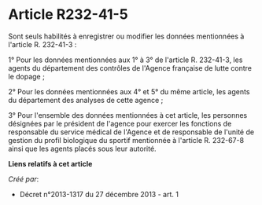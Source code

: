 # Article R232-41-5

Sont seuls habilités à enregistrer ou modifier les données mentionnées à l'article R. 232-41-3 :

1° Pour les données mentionnées aux 1° à 3° de l'article R. 232-41-3, les agents du département des contrôles de l'Agence
française de lutte contre le dopage ;

2° Pour les données mentionnées aux 4° et 5° du même article, les agents du département des analyses de cette agence ;

3° Pour l'ensemble des données mentionnées à cet article, les personnes désignées par le président de l'agence pour exercer
les fonctions de responsable du service médical de l'Agence et de responsable de l'unité de gestion du profil biologique du
sportif mentionnée à l'article R. 232-67-8 ainsi que les agents placés sous leur autorité.

**Liens relatifs à cet article**

_Créé par_:

  - Décret n°2013-1317 du 27 décembre 2013 - art. 1
